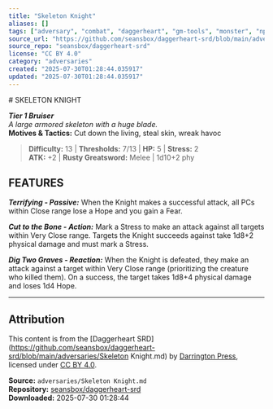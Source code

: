 ```yaml
---
title: "Skeleton Knight"
aliases: []
tags: ["adversary", "combat", "daggerheart", "gm-tools", "monster", "npc", "reference", "srd", "ttrpg"]
source_url: "https://github.com/seansbox/daggerheart-srd/blob/main/adversaries/Skeleton Knight.md"
source_repo: "seansbox/daggerheart-srd"
license: "CC BY 4.0"
category: "adversaries"
created: "2025-07-30T01:28:44.035917"
updated: "2025-07-30T01:28:44.035917"
---
```


﻿# SKELETON KNIGHT

***Tier 1 Bruiser***  
*A large armored skeleton with a huge blade.*  
**Motives & Tactics:** Cut down the living, steal skin, wreak havoc

> **Difficulty:** 13 | **Thresholds:** 7/13 | **HP:** 5 | **Stress:** 2  
> **ATK:** +2 | **Rusty Greatsword:** Melee | 1d10+2 phy  

## FEATURES

***Terrifying - Passive:*** When the Knight makes a successful attack, all PCs within Close range lose a Hope and you gain a Fear.

***Cut to the Bone - Action:*** Mark a Stress to make an attack against all targets within Very Close range. Targets the Knight succeeds against take 1d8+2 physical damage and must mark a Stress.

***Dig Two Graves - Reaction:*** When the Knight is defeated, they make an attack against a target within Very Close range (prioritizing the creature who killed them). On a success, the target takes 1d8+4 physical damage and loses 1d4 Hope.

---

## Attribution

This content is from the [Daggerheart SRD](https://github.com/seansbox/daggerheart-srd/blob/main/adversaries/Skeleton Knight.md) by [Darrington Press](https://darringtonpress.com/), licensed under [CC BY 4.0](https://creativecommons.org/licenses/by/4.0/).

**Source:** `adversaries/Skeleton Knight.md`  
**Repository:** [seansbox/daggerheart-srd](https://github.com/seansbox/daggerheart-srd)  
**Downloaded:** 2025-07-30 01:28:44

